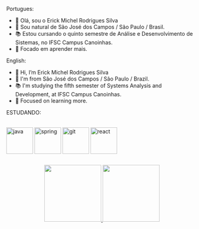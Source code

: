 Portugues:
- 👋 Olá, sou o Erick Michel Rodrigues Silva
- 🏡 Sou natural de São José dos Campos / São Paulo / Brasil.
- 📚 Estou cursando o quinto semestre de Análise e Desenvolvimento de Sistemas, no IFSC Campus Canoinhas.
- 💾 Focado em aprender mais.

English:
- 👋 Hi, I’m Erick Michel Rodrigues Silva
- 🏡 I'm from São José dos Campos / São Paulo / Brazil.
- 📚 I'm studying the fifth semester of Systems Analysis and Development, at IFSC Campus Canoinhas.
- 💾 Focused on learning more.

ESTUDANDO:
<div style="display: inline_block"><br>
  <img align="center" alt="java" height="70" width="70"src="https://cdn.jsdelivr.net/gh/devicons/devicon/icons/java/java-original-wordmark.svg"/>
  <img align="center" alt="spring" height="70" width="70"src="https://cdn.jsdelivr.net/gh/devicons/devicon/icons/spring/spring-original-wordmark.svg"/>
  <img align="center" alt="git" height="70" width="70"src="https://cdn.jsdelivr.net/gh/devicons/devicon/icons/git/git-original.svg"/>
  <img align="center" alt="react" height="70" width="70"src="https://cdn.jsdelivr.net/gh/devicons/devicon/icons/react/react-original-wordmark.svg"/>
</div>

##
<div align="center">
  <a href="https://github.com/michel172002">
  <img height="150em" src="https://github-readme-stats.vercel.app/api?username=Michel172002&show_icons=true&theme=dark&include_all_commits=true&count_private=true"/>
  <img height="150em" src="https://github-readme-stats.vercel.app/api/top-langs/?username=Michel172002&layout=compact&langs_count=7&theme=dark"/>
</div>
  
##
  
